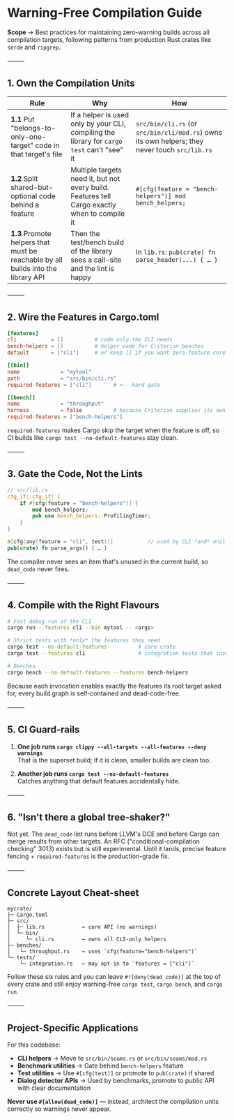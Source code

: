 # Warning-Free Compilation Guide

**Scope** → Best practices for maintaining zero-warning builds across all compilation targets, following patterns from production Rust crates like `serde` and `ripgrep`.

⸻

## 1. Own the Compilation Units

| Rule | Why | How |
|------|-----|-----|
| **1.1** Put "belongs-to-only-one-target" code in that target's file | If a helper is used only by your CLI, compiling the library for `cargo test` can't "see" it | `src/bin/cli.rs` (or `src/bin/cli/mod.rs`) owns its own helpers; they never touch `src/lib.rs` |
| **1.2** Split shared-but-optional code behind a feature | Multiple targets need it, but not every build. Features tell Cargo exactly when to compile it | `#[cfg(feature = "bench-helpers")] mod bench_helpers;` |
| **1.3** Promote helpers that must be reachable by all builds into the library API | Then the test/bench build of the library sees a call-site and the lint is happy | In `lib.rs`: `pub(crate) fn parse_header(...) { … }` |

⸻

## 2. Wire the Features in Cargo.toml

```toml
[features]
cli           = []          # code only the CLI needs
bench-helpers = []          # helper code for Criterion benches
default       = ["cli"]     # or keep [] if you want zero-feature core

[[bin]]
name             = "mytool"
path             = "src/bin/cli.rs"
required-features = ["cli"]       # <-- hard gate

[[bench]]
name             = "throughput"
harness          = false          # because Criterion supplies its own
required-features = ["bench-helpers"]
```

`required-features` makes Cargo skip the target when the feature is off, so CI builds like `cargo test --no-default-features` stay clean.

⸻

## 3. Gate the Code, Not the Lints

```rust
// src/lib.rs
cfg_if::cfg_if! {
    if #[cfg(feature = "bench-helpers")] {
        mod bench_helpers;
        pub use bench_helpers::ProfilingTimer;
    }
}

#[cfg(any(feature = "cli", test))]           // used by CLI *and* unit tests
pub(crate) fn parse_args() { … }
```

The compiler never sees an item that's unused in the current build, so `dead_code` never fires.

⸻

## 4. Compile with the Right Flavours

```bash
# Fast debug run of the CLI
cargo run --features cli --bin mytool -- <args>

# Strict tests with *only* the features they need
cargo test --no-default-features          # core crate
cargo test --features cli                 # integration tests that invoke the binary

# Benches
cargo bench --no-default-features --features bench-helpers
```

Because each invocation enables exactly the features its root target asked for, every build graph is self-contained and dead-code-free.

⸻

## 5. CI Guard-rails

1. **One job runs `cargo clippy --all-targets --all-features --deny warnings`**  
   That is the superset build; if it is clean, smaller builds are clean too.

2. **Another job runs `cargo test --no-default-features`**  
   Catches anything that default features accidentally hide.

⸻

## 6. "Isn't there a global tree-shaker?"

Not yet. The `dead_code` lint runs before LLVM's DCE and before Cargo can merge results from other targets. An RFC ("conditional-compilation checking" 3013) exists but is still experimental. Until it lands, precise feature fencing + `required-features` is the production-grade fix.

⸻

## Concrete Layout Cheat-sheet

```
mycrate/
├─ Cargo.toml
├─ src/
│  ├─ lib.rs            ← core API (no warnings)
│  └─ bin/
│     └─ cli.rs         ← owns all CLI-only helpers
├─ benches/
│   └─ throughput.rs    ← uses `cfg(feature="bench-helpers")`
└─ tests/
    └─ integration.rs   ← may opt-in to `features = ["cli"]`
```

Follow these six rules and you can leave `#![deny(dead_code)]` at the top of every crate and still enjoy warning-free `cargo test`, `cargo bench`, and `cargo run`.

⸻

## Project-Specific Applications

For this codebase:

- **CLI helpers** → Move to `src/bin/seams.rs` or `src/bin/seams/mod.rs`
- **Benchmark utilities** → Gate behind `bench-helpers` feature
- **Test utilities** → Use `#[cfg(test)]` or promote to `pub(crate)` if shared
- **Dialog detector APIs** → Used by benchmarks, promote to public API with clear documentation

**Never use `#[allow(dead_code)]`** — instead, architect the compilation units correctly so warnings never appear.